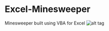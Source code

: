 # Excel-Minesweeper
Minesweeper built using VBA for Excel
![alt tag](http://i.imgur.com/xE6Pu99.png?1)

